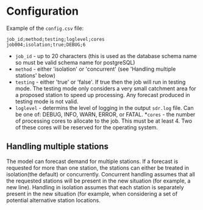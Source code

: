 # Configuration
<!-- position: 2 -->

Example of the `config.csv` file:

```
job_id;method;testing;loglevel;cores
job004;isolation;true;DEBUG;6
```

* `job_id` - up to 20 characters (this is used as the database schema name so must be valid schema name for postgreSQL)
* `method` - either 'isolation' or 'concurrent' (see 'Handling multiple stations' below)
* `testing` - either 'true' or 'false'. If true then the job will run in testing mode. The testing mode only considers a very small catchment area for a proposed station to speed up processing. Any forecast produced in testing mode is not valid.
* `loglevel` - determins the level of logging in the output `sdr.log` file. Can be one of: DEBUG, INFO, WARN, ERROR, or FATAL.
*`cores` - the number of processing cores to allocate to the job. This must be at least 4. Two of these cores will be reserved for the operating system. 


## Handling multiple stations

The model can forecast demand for multiple stations. If a forecast is requested for more than one station, the stations can either be treated in isolation(the default) or concurrently. Concurrent handling assumes that all the requested stations will be present in the new situation (for example, a new line). Handling in isolation assumes that each station is separately present in the new situation (for example, when considering a set of potential alternative station locations. 
